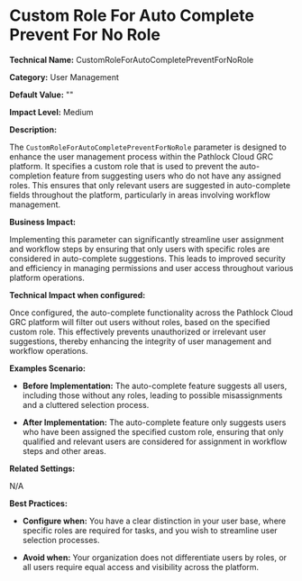 # Custom Role For Auto Complete Prevent For No Role

**Technical Name:** CustomRoleForAutoCompletePreventForNoRole

**Category:** User Management

**Default Value:** ""

**Impact Level:** Medium

**Description:**

The `CustomRoleForAutoCompletePreventForNoRole` parameter is designed to enhance the user management process within the Pathlock Cloud GRC platform. It specifies a custom role that is used to prevent the auto-completion feature from suggesting users who do not have any assigned roles. This ensures that only relevant users are suggested in auto-complete fields throughout the platform, particularly in areas involving workflow management.

**Business Impact:**

Implementing this parameter can significantly streamline user assignment and workflow steps by ensuring that only users with specific roles are considered in auto-complete suggestions. This leads to improved security and efficiency in managing permissions and user access throughout various platform operations.

**Technical Impact when configured:**

Once configured, the auto-complete functionality across the Pathlock Cloud GRC platform will filter out users without roles, based on the specified custom role. This effectively prevents unauthorized or irrelevant user suggestions, thereby enhancing the integrity of user management and workflow operations.

**Examples Scenario:**

- **Before Implementation:** The auto-complete feature suggests all users, including those without any roles, leading to possible misassignments and a cluttered selection process.
  
- **After Implementation:** The auto-complete feature only suggests users who have been assigned the specified custom role, ensuring that only qualified and relevant users are considered for assignment in workflow steps and other areas.

**Related Settings:**

N/A

**Best Practices:** 

- **Configure when:** You have a clear distinction in your user base, where specific roles are required for tasks, and you wish to streamline user selection processes.
  
- **Avoid when:** Your organization does not differentiate users by roles, or all users require equal access and visibility across the platform.